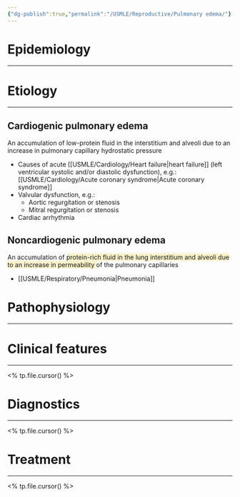 ```yaml
---
{"dg-publish":true,"permalink":"/USMLE/Reproductive/Pulmonary edema/"}
---
```


# Epidemiology
---


# Etiology
---
## Cardiogenic pulmonary edema
An accumulation of low-protein fluid in the interstitium and alveoli due to an increase in pulmonary capillary hydrostatic pressure
- Causes of acute [[USMLE/Cardiology/Heart failure\|heart failure]] (left ventricular systolic and/or diastolic dysfunction), e.g.: [[USMLE/Cardiology/Acute coronary syndrome\|Acute coronary syndrome]]
- Valvular dysfunction, e.g.:
	- Aortic regurgitation or stenosis
	- Mitral regurgitation or stenosis
- Cardiac arrhythmia
## Noncardiogenic pulmonary edema
An accumulation of <span style="background:rgba(240, 200, 0, 0.2)">protein-rich fluid in the lung interstitium and alveoli due to an increase in permeability </span>of the pulmonary capillaries
- [[USMLE/Respiratory/Pneumonia\|Pneumonia]]

# Pathophysiology
---


# Clinical features
---
<% tp.file.cursor() %>

# Diagnostics
---
<% tp.file.cursor() %>

# Treatment
---
<% tp.file.cursor() %>
